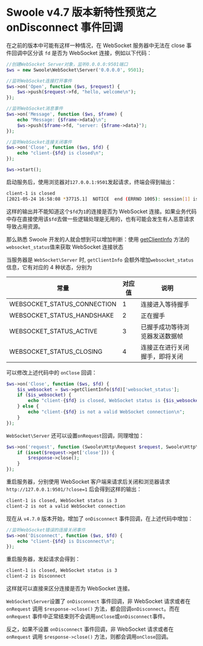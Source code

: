 # Swoole v4.7 版本新特性预览之 onDisconnect 事件回调

在之前的版本中可能有这样一种情况，在 WebSocket 服务器中无法在 close 事件回调中区分该 `fd` 是否为 WebSocket 连接，例如以下代码：

```php
//创建WebSocket Server对象，监听0.0.0.0:9501端口
$ws = new Swoole\WebSocket\Server('0.0.0.0', 9501);

//监听WebSocket连接打开事件
$ws->on('Open', function ($ws, $request) {
    $ws->push($request->fd, "hello, welcome\n");
});

//监听WebSocket消息事件
$ws->on('Message', function ($ws, $frame) {
    echo "Message: {$frame->data}\n";
    $ws->push($frame->fd, "server: {$frame->data}");
});

//监听WebSocket连接关闭事件
$ws->on('Close', function ($ws, $fd) {
    echo "client-{$fd} is closed\n";
});

$ws->start();
```

启动服务后，使用浏览器对`127.0.0.1:9501`发起请求，终端会得到输出：

```bash
client-1 is closed
[2021-05-24 16:58:08 *37715.1]  NOTICE  end (ERRNO 1005): session[1] is closed
```

这样的输出并不能知道这个`$fd`为`1`的连接是否为 WebSocket 连接。如果业务代码中存在直接使用该`$fd`去做一些逻辑处理是无用的，也有可能会发生有人恶意请求导致占用资源。

那么熟悉 Swoole 开发的人就会想到可以增加判断：使用 [getClientInfo](https://wiki.swoole.com/#/server/methods?id=getclientinfo) 方法的`websocket_status`值来获取 WebSocket 连接状态

当服务器是 `WebSocket\Server` 时, `getClientInfo` 会额外增加`websocket_status`信息，它有对应的 4 种状态，分别为

| 常量                        | 对应值 | 说明                           |
| --------------------------- | ------ | ------------------------------ |
| WEBSOCKET_STATUS_CONNECTION | 1      | 连接进入等待握手               |
| WEBSOCKET_STATUS_HANDSHAKE  | 2      | 正在握手                       |
| WEBSOCKET_STATUS_ACTIVE     | 3      | 已握手成功等待浏览器发送数据帧 |
| WEBSOCKET_STATUS_CLOSING    | 4      | 连接正在进行关闭握手，即将关闭 |

可以修改上述代码中的 `onClose` 回调：

```php
$ws->on('Close', function ($ws, $fd) {
    $is_websocket = $ws->getClientInfo($fd)['websocket_status'];
    if ($is_websocket) {
        echo "client-{$fd} is closed, WebSocket status is {$is_websocket}\n";
    } else {
        echo "client-{$fd} is not a valid WebSocket connection\n";
    }
});
```

`WebSocket\Server` 还可以设置`onRequest`回调，同理增加：

```php
$ws->on('request', function (Swoole\Http\Request $request, Swoole\Http\Response $response) {
    if (isset($request->get['close'])) {
        $response->close();
    }
});
```

重启服务器，分别使用 WebSocket 客户端来请求后关闭和浏览器请求 `http://127.0.0.1:9501/?close=1` 后会得到这样的输出：

```bash
client-1 is closed, WebSocket status is 3
client-2 is not a valid WebSocket connection
```

现在从 `v4.7.0` 版本开始，增加了 `onDisconnect` 事件回调，在上述代码中增加：

```php
//监听WebSocket错误的连接关闭事件
$ws->on('Disconnect', function ($ws, $fd) {
    echo "client-{$fd} is Disconnect\n";
});
```

重启服务器，发起请求会得到：

```bash
client-1 is closed, WebSocket status is 3
client-2 is Disconnect
```

这样就可以直接来区分连接是否为 WebSocket 连接。

`WebSocket\Server`设置了 `onDisconnect` 事件回调，非 WebSocket 请求或者在 `onRequest` 调用 `$response->close()` 方法，都会回调`onDisconnect`。而在 `onRequest` 事件中正常结束则不会调用`onClose`或`onDisconnect`事件。

反之，如果不设置 `onDisconnect` 事件回调，非 WebSocket 请求或者在 `onRequest` 调用 `$response->close()` 方法，则都会调用`onClose`回调。
